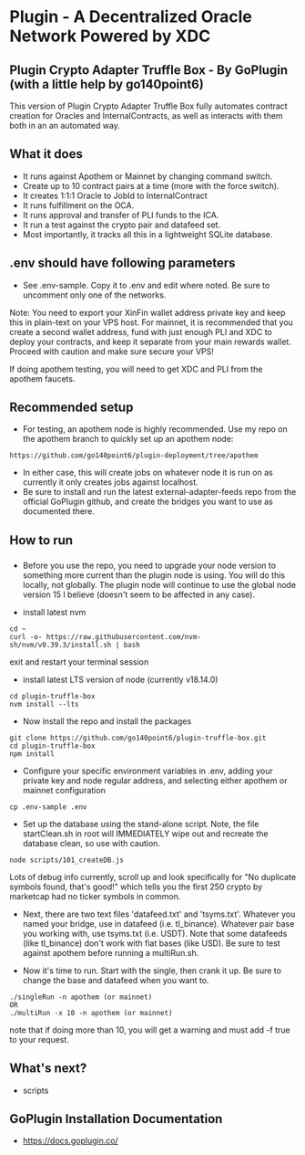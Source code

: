 # Plugin - A Decentralized Oracle Network Powered by XDC
## Plugin Crypto Adapter Truffle Box - By GoPlugin (with a little help by go140point6)

This version of Plugin Crypto Adapter Truffle Box fully automates contract creation for Oracles and InternalContracts, as well as interacts with them both in an an automated way.

## What it does
- It runs against Apothem or Mainnet by changing command switch.
- Create up to 10 contract pairs at a time (more with the force switch).
- It creates 1:1:1 Oracle to JobId to InternalContract
- It runs fulfillment on the OCA.
- It runs approval and transfer of PLI funds to the ICA.
- It run a test against the crypto pair and datafeed set.
- Most importantly, it tracks all this in a lightweight SQLite database.

## .env should have following parameters
- See .env-sample.  Copy it to .env and edit where noted. Be sure to uncomment only one of the networks.

Note: You need to export your XinFin wallet address private key and keep this in plain-text on your VPS host.  For mainnet, it is recommended that you
create a second wallet address, fund with just enough PLI and XDC to deploy your contracts, and keep it separate from your main rewards wallet.
Proceed with caution and make sure secure your VPS!

If doing apothem testing, you will need to get XDC and PLI from the apothem faucets.

## Recommended setup

- For testing, an apothem node is highly recommended.  Use my repo on the apothem branch to quickly set up an apothem node:
```
https://github.com/go140point6/plugin-deployment/tree/apothem
```
- In either case, this will create jobs on whatever node it is run on as currently it only creates jobs against localhost.
- Be sure to install and run the latest external-adapter-feeds repo from the official GoPlugin github, and create the bridges you want to use as documented there.

## How to run

###
- Before you use the repo, you need to upgrade your node version to something more current than the plugin node is using.  You will do this locally, not globally.  The plugin node will continue to use the global node version 15 I believe (doesn't seem to be affected in any case).

- install latest nvm
```
cd ~
curl -o- https://raw.githubusercontent.com/nvm-sh/nvm/v0.39.3/install.sh | bash
```
exit and restart your terminal session

- install latest LTS version of node (currently v18.14.0)
```
cd plugin-truffle-box
nvm install --lts
```

- Now install the repo and install the packages
```
git clone https://github.com/go140point6/plugin-truffle-box.git
cd plugin-truffle-box
npm install
```

- Configure your specific environment variables in .env, adding your private key and node regular address, and selecting either apothem or mainnet configuration
```
cp .env-sample .env
```

- Set up the database using the stand-alone script.  Note, the file startClean.sh in root will IMMEDIATELY wipe out and recreate the database clean, so use with caution.
```
node scripts/101_createDB.js
```
Lots of debug info currently, scroll up and look specifically for "No duplicate symbols found, that's good!" which tells you the first 250 crypto by marketcap had no ticker symbols in common.

- Next, there are two text files 'datafeed.txt' and 'tsyms.txt'.  Whatever you named your bridge, use in datafeed (i.e. tl_binance).  Whatever pair base you working with, use tsyms.txt (i.e. USDT).  Note that some datafeeds (like tl_binance) don't work with fiat bases (like USD).  Be sure to test against apothem before running a multiRun.sh.

- Now it's time to run.  Start with the single, then crank it up.  Be sure to change the base and datafeed when you want to.
```
./singleRun -n apothem (or mainnet)
OR
./multiRun -x 10 -n apothem (or mainnet)
```
note that if doing more than 10, you will get a warning and must add -f true to your request.

## What's next?
- scripts 

## GoPlugin Installation Documentation
- https://docs.goplugin.co/